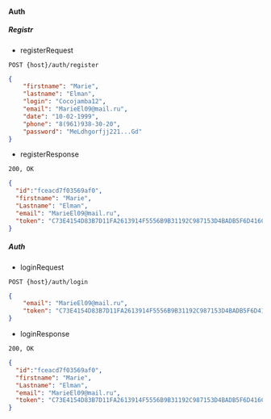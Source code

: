 #### Auth

##### Registr
* registerRequest

```http request
POST {host}/auth/register
```

```json
{
    "firstname": "Marie",
    "lastname": "Elman",
    "login": "Cocojamba12",
    "email": "MarieEl09@mail.ru",
    "date": "10-02-1999",
    "phone": "8(961)938-30-20",
    "password": "MeLdhgorfjj221...Gd"
}
```
* registerResponse
```http request
200, OK
```

```json
{
  "id":"fceacd7f03569af0",
  "firstname": "Marie",
  "Lastname": "Elman",
  "email": "MarieEl09@mail.ru",
  "token": "C73E4154D83B7D11FA2613914F5556B9B31192C987153D4BADB5F6D416CD3BDE"
}
```
##### Auth
* loginRequest

```http request
POST {host}/auth/login
```

```json
{
    "email": "MarieEl09@mail.ru",
    "token": "C73E4154D83B7D11FA2613914F5556B9B31192C987153D4BADB5F6D416CD3BDE"
}
```

* loginResponse
```http response
200, OK
```
```json
{
  "id":"fceacd7f03569af0",
  "firstname": "Marie",
  "Lastname": "Elman",
  "email": "MarieEl09@mail.ru",
  "token": "C73E4154D83B7D11FA2613914F5556B9B31192C987153D4BADB5F6D416CD3BDE"
}
```